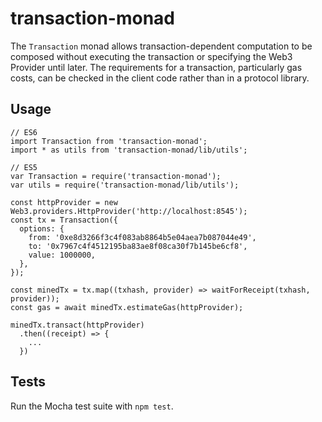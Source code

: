 transaction-monad
=================

The `Transaction` monad allows transaction-dependent computation to be composed
without executing the transaction or specifying the Web3 Provider until later.
The requirements for a transaction, particularly gas costs, can be checked in
the client code rather than in a protocol library.

Usage
-----

```
// ES6
import Transaction from 'transaction-monad';
import * as utils from 'transaction-monad/lib/utils';

// ES5
var Transaction = require('transaction-monad');
var utils = require('transaction-monad/lib/utils');

const httpProvider = new Web3.providers.HttpProvider('http://localhost:8545');
const tx = Transaction({
  options: {
    from: '0xe8d3266f3c4f083ab8864b5e04aea7b087044e49',
    to: '0x7967c4f4512195ba83ae8f08ca30f7b145be6cf8',
    value: 1000000,
  },
});

const minedTx = tx.map((txhash, provider) => waitForReceipt(txhash, provider));
const gas = await minedTx.estimateGas(httpProvider);

minedTx.transact(httpProvider)
  .then((receipt) => {
    ...
  })
```

Tests
-----

Run the Mocha test suite with `npm test`.

